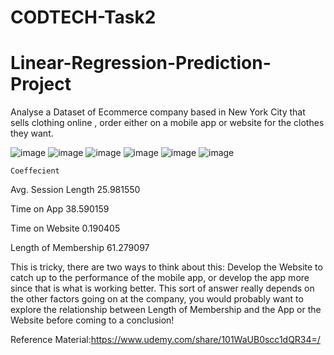# CODTECH-Task2
# Linear-Regression-Prediction-Project


Analyse a Dataset of Ecommerce company based in New York City that sells clothing online , order either on a mobile app or website for the clothes they want.



![image](https://user-images.githubusercontent.com/48589838/77817566-d7e8aa00-70f1-11ea-9fc3-97f7bb7fffaf.png)
![image](https://user-images.githubusercontent.com/48589838/77817570-dfa84e80-70f1-11ea-90ca-8d14f13ef95c.png)
![image](https://user-images.githubusercontent.com/48589838/77817572-e33bd580-70f1-11ea-9aaf-abbcf6c4e3e6.png)
![image](https://user-images.githubusercontent.com/48589838/77817573-e6cf5c80-70f1-11ea-9957-156b657d91a4.png)
![image](https://user-images.githubusercontent.com/48589838/77817579-ec2ca700-70f1-11ea-97c4-f5608c4ba7a8.png)
![image](https://user-images.githubusercontent.com/48589838/77817580-f058c480-70f1-11ea-9d9f-3db3891938e6.png)


	Coeffecient
Avg. Session Length	25.981550

Time on App	38.590159

Time on Website	0.190405

Length of Membership	61.279097



This is tricky, there are two ways to think about this: Develop the Website to catch up to the performance of the mobile app, or develop the app more since that is what is working better. This sort of answer really depends on the other factors going on at the company, you would probably want to explore the relationship between Length of Membership and the App or the Website before coming to a conclusion!


Reference Material:https://www.udemy.com/share/101WaUB0scc1dQR34=/
